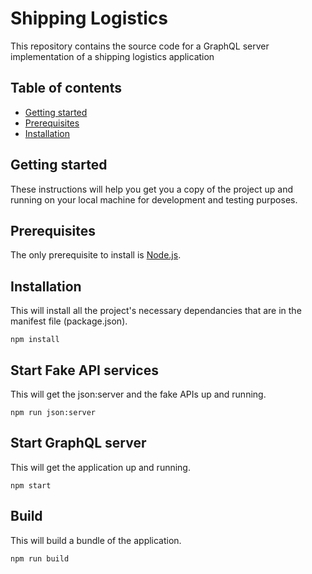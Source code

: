 # Shipping Logistics

This repository contains the source code for a GraphQL server implementation of a shipping logistics application

## Table of contents

  * [Getting started](#getting-started)
  * [Prerequisites](#prerequisites)
  * [Installation](#installation)

## Getting started
These instructions will help you get you a copy of the project up and running on your local machine for development and testing purposes. 

## Prerequisites
The only prerequisite to install is [Node.js](https://nodejs.org/en/download/). 

## Installation
This will install all the project's necessary dependancies that are in the manifest file (package.json).

```
npm install
```

## Start Fake API services
This will get the json:server and the fake APIs up and running.

```
npm run json:server
```

## Start GraphQL server
This will get the application up and running.

```
npm start
```

## Build
This will build a bundle of the application.

```
npm run build
```